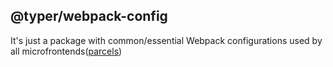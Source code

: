 ## @typer/webpack-config

It's just a package with common/essential Webpack configurations used by all microfrontends([parcels](https://single-spa.js.org/docs/parcels-overview))
